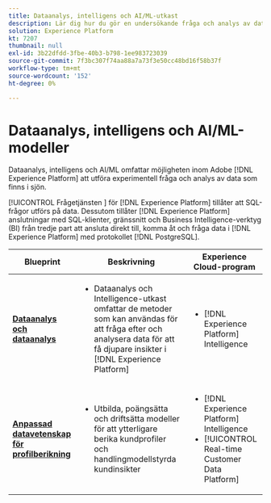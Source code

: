 ```yaml
---
title: Dataanalys, intelligens och AI/ML-utkast
description: Lär dig hur du gör en undersökande fråga och analys av data som finns i datasjön.
solution: Experience Platform
kt: 7207
thumbnail: null
exl-id: 3b22dfdd-3fbe-40b3-b798-1ee983723039
source-git-commit: 7f3bc307f74aa88a7a73f3e50cc48bd16f58b37f
workflow-type: tm+mt
source-wordcount: '152'
ht-degree: 0%

---
```


# Dataanalys, intelligens och AI/ML-modeller

Dataanalys, intelligens och AI/ML omfattar möjligheten inom Adobe [!DNL Experience Platform] att utföra experimentell fråga och analys av data som finns i sjön.

[!UICONTROL Frågetjänsten ] för [!DNL Experience Platform] tillåter att SQL-frågor utförs på data. Dessutom tillåter [!DNL Experience Platform] anslutningar med SQL-klienter, gränssnitt och Business Intelligence-verktyg (BI) från tredje part att ansluta direkt till, komma åt och fråga data i [!DNL Experience Platform] med protokollet [!DNL PostgreSQL].

| Blueprint | Beskrivning | Experience Cloud-program |
|---|---|---|
| **[Dataanalys och dataanalys](analysis.md)** | <ul><li>Dataanalys och Intelligence-utkast omfattar de metoder som kan användas för att fråga efter och analysera data för att få djupare insikter i [!DNL Experience Platform]</ul></li> | <ul><li> [!DNL Experience Platform] Intelligence</ul></li> |
| **[Anpassad datavetenskap för profilberikning](data-science.md)** | <ul><li>Utbilda, poängsätta och driftsätta modeller för att ytterligare berika kundprofiler och handlingmodellstyrda kundinsikter</li></ul> | <ul><li>[!DNL Experience Platform] Intelligence</li><li> [!UICONTROL Real-time Customer Data Platform]</li></ul> |
